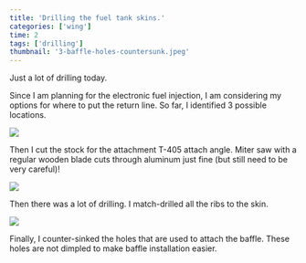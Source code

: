 ```yaml
---
title: 'Drilling the fuel tank skins.'
categories: ['wing']
time: 2
tags: ['drilling']
thumbnail: '3-baffle-holes-countersunk.jpeg'
---
```


Just a lot of drilling today.

<!-- more -->

Since I am planning for the electronic fuel injection, I am considering my options for where to put the return line. So far, I identified 3 possible locations.

![](./0-possible-locations-return-line.jpeg)

Then I cut the stock for the attachment T-405 attach angle. Miter saw with a regular wooden blade cuts through aluminum just fine (but still need to be very careful)!

![](./1-cutting-the-angle.jpeg)

Then there was a lot of drilling. I match-drilled all the ribs to the skin.

![](./2-fuel-tank-skin-drilled.jpeg)

Finally, I counter-sinked the holes that are used to attach the baffle. These holes are not dimpled to make baffle installation easier.
